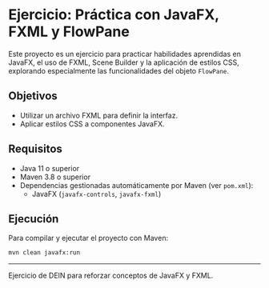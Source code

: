 
# Ejercicio: Práctica con JavaFX, FXML y FlowPane

Este proyecto es un ejercicio para practicar habilidades aprendidas en JavaFX, el uso de FXML, Scene Builder y la aplicación de estilos CSS, explorando especialmente las funcionalidades del objeto `FlowPane`.

## Objetivos

- Utilizar un archivo FXML para definir la interfaz.
- Aplicar estilos CSS a componentes JavaFX.

## Requisitos

- Java 11 o superior
- Maven 3.8 o superior
- Dependencias gestionadas automáticamente por Maven (ver `pom.xml`):
    - JavaFX (`javafx-controls`, `javafx-fxml`)

## Ejecución

Para compilar y ejecutar el proyecto con Maven:

```sh
mvn clean javafx:run
```

---
Ejercicio de DEIN para reforzar conceptos de JavaFX y FXML.
